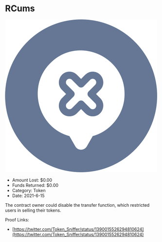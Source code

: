 # RCums
![RCums](/rektimages/RCums.png)
- Amount Lost: $0.00
- Funds Returned: $0.00
- Category: Token
- Date: 2021-6-15

The contract owner could disable the transfer function, which restricted users in selling their tokens.  
  



Proof Links:
- [https://twitter.com/Token_Sniffer/status/1390015526294810624](https://twitter.com/Token_Sniffer/status/1390015526294810624)


